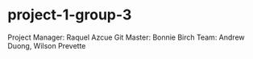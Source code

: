 # project-1-group-3

Project Manager: Raquel Azcue
Git Master: Bonnie Birch
Team: Andrew Duong, Wilson Prevette
